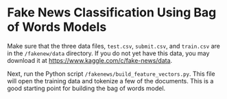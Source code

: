 # Fake News Classification Using Bag of Words Models

Make sure that the three data files, `test.csv`, `submit.csv`, and `train.csv`
are in the `/fakenew/data` directory. If you do not yet have this data, you may
download it at https://www.kaggle.com/c/fake-news/data.

Next, run the Python script `/fakenews/build_feature_vectors.py`. This file
will open the training data and tokenize a few of the documents. This is a good
starting point for building the bag of words model.
```````fakenews/build_feature_vectors.pyuu. 

